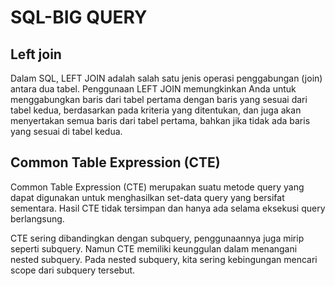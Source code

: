 # SQL-BIG QUERY

## Left join
Dalam SQL, LEFT JOIN adalah salah satu jenis operasi penggabungan (join) antara dua tabel. Penggunaan LEFT JOIN memungkinkan Anda untuk menggabungkan baris dari tabel pertama dengan baris yang sesuai dari tabel kedua, berdasarkan pada kriteria yang ditentukan, dan juga akan menyertakan semua baris dari tabel pertama, bahkan jika tidak ada baris yang sesuai di tabel kedua.

## Common Table Expression (CTE)
Common Table Expression (CTE) merupakan suatu metode query yang dapat digunakan untuk menghasilkan set-data query yang bersifat sementara. Hasil CTE tidak tersimpan dan hanya ada selama eksekusi query berlangsung.

CTE sering dibandingkan dengan subquery, penggunaannya juga mirip seperti subquery. Namun CTE memiliki keunggulan dalam menangani nested subquery. Pada nested subquery, kita sering kebingungan mencari scope dari subquery tersebut.
